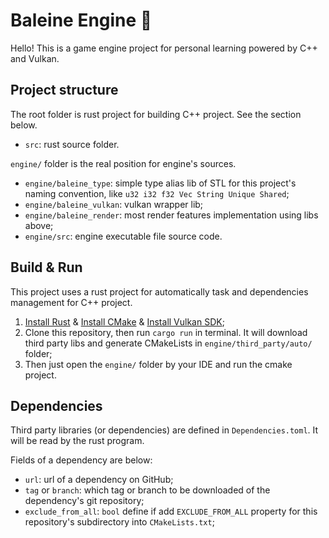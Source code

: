 ﻿# Baleine Engine 🐋

Hello! This is a game engine project for personal learning powered by C++ and Vulkan.

## Project structure

The root folder is rust project for building C++ project. See the section below.

- `src`: rust source folder.

`engine/` folder is the real position for engine's sources.

- `engine/baleine_type`: simple type alias lib of STL for this project's naming convention, like `u32 i32 f32 Vec String Unique Shared`;
- `engine/baleine_vulkan`: vulkan wrapper lib;
- `engine/baleine_render`: most render features implementation using libs above;
- `engine/src`: engine executable file source code.

## Build & Run

This project uses a rust project for automatically task and dependencies management for C++ project.  

1. [Install Rust](https://www.rust-lang.org/tools/install) & [Install CMake](https://cmake.org/download/) & [Install Vulkan SDK](https://vulkan.lunarg.com/);
2. Clone this repository, then run `cargo run` in terminal. It will download third party libs and generate CMakeLists in `engine/third_party/auto/` folder;
3. Then just open the `engine/` folder by your IDE and run the cmake project.

## Dependencies

Third party libraries (or dependencies) are defined in `Dependencies.toml`.
It will be read by the rust program.

Fields of a dependency are below:

- `url`: url of a dependency on GitHub;
- `tag` or `branch`: which tag or branch to be downloaded of the dependency's git repository;
- `exclude_from_all`: `bool` define if add `EXCLUDE_FROM_ALL` property for this repository's subdirectory into `CMakeLists.txt`;

